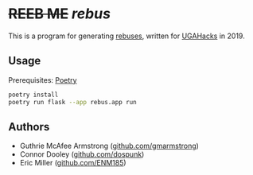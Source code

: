 # ~~REEB ME~~ _rebus_

This is a program for generating [rebuses](https://en.wikipedia.org/wiki/Rebus),
written for [UGAHacks](https://ugahacks.com/) in 2019.

## Usage

Prerequisites: [Poetry](https://python-poetry.org)

```bash
poetry install
poetry run flask --app rebus.app run
```

## Authors

- Guthrie McAfee Armstrong ([github.com/gmarmstrong](https://github.com/gmarmstrong))
- Connor Dooley ([github.com/dospunk](http://github.com/dospunk))
- Eric Miller ([github.com/ENM185](https://github.com/enm185))
